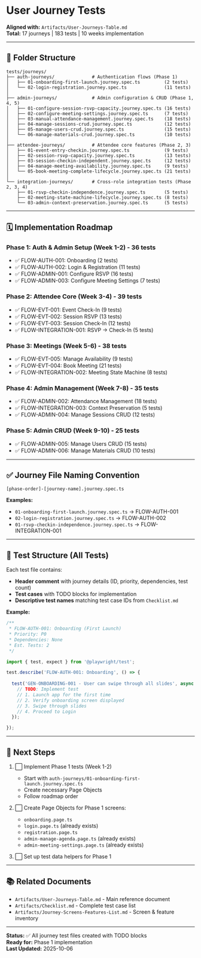 # User Journey Tests

**Aligned with:** `Artifacts/User-Journeys-Table.md`  
**Total:** 17 journeys | 183 tests | 10 weeks implementation

---

## 📁 Folder Structure

```
tests/journeys/
├── auth-journeys/              # Authentication flows (Phase 1)
│   ├── 01-onboarding-first-launch.journey.spec.ts         (2 tests)
│   └── 02-login-registration.journey.spec.ts              (11 tests)
│
├── admin-journeys/             # Admin configuration & CRUD (Phase 1, 4, 5)
│   ├── 01-configure-session-rsvp-capacity.journey.spec.ts (16 tests)
│   ├── 02-configure-meeting-settings.journey.spec.ts      (7 tests)
│   ├── 03-manual-attendance-management.journey.spec.ts    (18 tests)
│   ├── 04-manage-sessions-crud.journey.spec.ts            (12 tests)
│   ├── 05-manage-users-crud.journey.spec.ts               (15 tests)
│   └── 06-manage-materials-crud.journey.spec.ts           (10 tests)
│
├── attendee-journeys/          # Attendee core features (Phase 2, 3)
│   ├── 01-event-entry-checkin.journey.spec.ts             (9 tests)
│   ├── 02-session-rsvp-capacity.journey.spec.ts           (13 tests)
│   ├── 03-session-checkin-independent.journey.spec.ts     (12 tests)
│   ├── 04-manage-meeting-availability.journey.spec.ts     (9 tests)
│   └── 05-book-meeting-complete-lifecycle.journey.spec.ts (21 tests)
│
└── integration-journeys/       # Cross-role integration tests (Phase 2, 3, 4)
    ├── 01-rsvp-checkin-independence.journey.spec.ts       (5 tests)
    ├── 02-meeting-state-machine-lifecycle.journey.spec.ts (8 tests)
    └── 03-admin-context-preservation.journey.spec.ts      (5 tests)
```

---

## 🗓️ Implementation Roadmap

### Phase 1: Auth & Admin Setup (Week 1-2) - 36 tests
- ✅ FLOW-AUTH-001: Onboarding (2 tests)
- ✅ FLOW-AUTH-002: Login & Registration (11 tests)
- ✅ FLOW-ADMIN-001: Configure RSVP (16 tests)
- ✅ FLOW-ADMIN-003: Configure Meeting Settings (7 tests)

### Phase 2: Attendee Core (Week 3-4) - 39 tests
- ✅ FLOW-EVT-001: Event Check-In (9 tests)
- ✅ FLOW-EVT-002: Session RSVP (13 tests)
- ✅ FLOW-EVT-003: Session Check-In (12 tests)
- ✅ FLOW-INTEGRATION-001: RSVP → Check-In (5 tests)

### Phase 3: Meetings (Week 5-6) - 38 tests
- ✅ FLOW-EVT-005: Manage Availability (9 tests)
- ✅ FLOW-EVT-004: Book Meeting (21 tests)
- ✅ FLOW-INTEGRATION-002: Meeting State Machine (8 tests)

### Phase 4: Admin Management (Week 7-8) - 35 tests
- ✅ FLOW-ADMIN-002: Attendance Management (18 tests)
- ✅ FLOW-INTEGRATION-003: Context Preservation (5 tests)
- ✅ FLOW-ADMIN-004: Manage Sessions CRUD (12 tests)

### Phase 5: Admin CRUD (Week 9-10) - 25 tests
- ✅ FLOW-ADMIN-005: Manage Users CRUD (15 tests)
- ✅ FLOW-ADMIN-006: Manage Materials CRUD (10 tests)

---

## ✅ Journey File Naming Convention

```
[phase-order]-[journey-name].journey.spec.ts
```

**Examples:**
- `01-onboarding-first-launch.journey.spec.ts` → FLOW-AUTH-001
- `02-login-registration.journey.spec.ts` → FLOW-AUTH-002
- `01-rsvp-checkin-independence.journey.spec.ts` → FLOW-INTEGRATION-001

---

## 📝 Test Structure (All Tests)

Each test file contains:
- **Header comment** with journey details (ID, priority, dependencies, test count)
- **Test cases** with TODO blocks for implementation
- **Descriptive test names** matching test case IDs from `Checklist.md`

**Example:**
```typescript
/**
 * FLOW-AUTH-001: Onboarding (First Launch)
 * Priority: P0
 * Dependencies: None
 * Est. Tests: 2
 */

import { test, expect } from '@playwright/test';

test.describe('FLOW-AUTH-001: Onboarding', () => {
  
  test('GEN-ONBOARDING-001 - User can swipe through all slides', async ({ page }) => {
    // TODO: Implement test
    // 1. Launch app for the first time
    // 2. Verify onboarding screen displayed
    // 3. Swipe through slides
    // 4. Proceed to Login
  });

});
```

---

## 🎯 Next Steps

1. ⬜ Implement Phase 1 tests (Week 1-2)
   - Start with `auth-journeys/01-onboarding-first-launch.journey.spec.ts`
   - Create necessary Page Objects
   - Follow roadmap order

2. ⬜ Create Page Objects for Phase 1 screens:
   - `onboarding.page.ts`
   - `login.page.ts` (already exists)
   - `registration.page.ts`
   - `admin-manage-agenda.page.ts` (already exists)
   - `admin-meeting-settings.page.ts` (already exists)

3. ⬜ Set up test data helpers for Phase 1

---

## 📚 Related Documents

- `Artifacts/User-Journeys-Table.md` - Main reference document
- `Artifacts/Checklist.md` - Complete test case list
- `Artifacts/Journey-Screens-Features-List.md` - Screen & feature inventory

---

**Status:** ✅ All journey test files created with TODO blocks  
**Ready for:** Phase 1 implementation  
**Last Updated:** 2025-10-06

